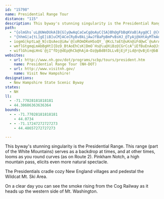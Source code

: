 ```yaml
---
id: "15798"
name: Presidential Range Tour
distance: "115"
description: This byway's stunning singularity is the Presidential Range. This range (part of the White Mountains) serves as a backdrop at times, and at other times, looms as you round curves (as on route 2).
path:
  - "{olmGhs`uL@UWeDUkA{B{G[y@wAqCaCwCg@oAyC{SA}Bh@gFbBqKVaB|Ayg@C]_@{Cm@}DgAyHg@yCk@gB}AsCGQq@_A_AaAcCsCwBkDgAeCaAiDyBcLgBaKwAgHoBqKo@aFoAqFY{BoAmUe@cO{AyZc@_EeBcKiAeEuLi`@cDsL{@oCgAuB}AwB}@w@qAgA}A}@gBc@mBYcDOcAQsAm@eBy@aB}AiBiDeA_DM{@WiDIkAe@kU?_AGkIYiGUuJCuBPeIl@gD|BsJtDqNlIy]fB{Hl@{BnAaDdC_GfI{P`BwDdByEn@}Bp@_ENkBFsBGmFWgDe@gC{@aD{@eCqGyKmGwJmDwFyDsGgCsDg@aAgFcIaHcKgEeHaDcFw@oAuBsCwE}EcEuDoD{CyC{BaEoByCgA}EqAaCa@aAOeEW_K{A_Bc@kCyAsDkDgBuAwGoG_DsB{B_ByD_DoCqB}BuAcBu@}AYoDe@cEk@sCaAaDyAsA}@sCsBoC_D}A_BmEyFwDoE{DsF{@{A}@mBuDsKyB_FiBsDoAkBuGmIoKcOaDcEcL}PeDkEiAqAgAq@sCaAmBoA}@_AyAiCuCqHGe@D{@"
  - "{hhmG|a{tL]gE]iB]uCM}ACeCRyBvBkLjAwJfBaPpBmPvBsHJ_@TyAj@kHtAyMTmAn@{AzFuJvCaEr@cBVeAToCFsHEiE{Ayj@uAsa@c@kP[cR]iNsAgd@"
  - iogmG|kptLa@_N]cQsAec@iAw`@[oROmDKeHSoQY_`@KcL?aEt@uKn@iFd@wC`@uArAeDzFmI|BkB^k@j@cCp@wBdDyQxBqIlCmHlAmCpAgCxBwC`LmPhB}CZw@|AuK^_Av@gApDuCzB{CnAyBz@sBz@oEbAcHzA_IzAaKxBkMDsBOoAOeAsCeGmByEqAmCaAqAiA_AwAaBg@kAmAaGe@wCk@gCS}AMgCPuCbAsGn@}CDoBU}BaAiF_@eCGyC@gCQ_F[iDQ}AqBkJQoBHcCX{CHcB?oDKoAaAaDeAuBoAaBuBmB_BaAiA}@i@m@q@qAWy@U{AOwBCwBRoBxAqKhA_H~@eDdCqG~@gCrAoGn@sEDeBG}DMqBgEuRuB}HsFyTgB{Dw@}BSqAWyE{@_UBuA`@oCtAiCtA}CbDcGTYh@cAdB}Dn@cBt@}Ch@mD\wDd@gLNqF?c@S{BoAiHKqBPgF`@gDr@aDHaAJgB^uA|AiEp@yCtAuH
  - wmflGtgmqLmAbBgHtI{DzD_BtAoEhCsK|DmO`Hs@\u@XiBz@{GrCcA^iEfBuEnAo@JsBPkA@u@Fc@Jk@FqAZm@Hq@q@aEaD}C}BiAc@qAC_ABu@Na@Xq@nA]|@}@[kBKeA?}ADiAFwFp@sAT_BL{ATmCK_A?}BUw@QsBw@eAg@qAe@oD{Au@_@uAY}@?_AFkAXq@R}@v@uBhA_EvAeDlAq@Zk@PcA`@}@z@uAhB_@p@w@fAq@jAUl@y@jAi@vAoFlLaAbCg@`AgA`BsAtAaBjAkAl@wIrCa@Xu@z@iA|AqBvBuD|E_@n@g@~@qA`EUjBCx@@fCNzDLfBBlCMnEMvCc@vEOhASn@]v@kAhBm@v@o@t@sAtA}EfDeB|AeBxBWf@_@|@mAlDo@nBe@|@_BzBcDtCgDrDuCnEkC~Eq@bBeA`Bq@v@s@d@}A^_ADqCZy@VyAl@wAb@gE~AeDdBmDtAg@Ng@Je@Du@Ao@@}CUyAHsBb@eBbAyBx@UDQF}@LyB\uBh@aGzBg@Vc@XgBrBwBrEq@z@_Ax@mAn@cAZsE~@yA`@}AVk@HgAFe@?SEaDeAaGcB{@[qKmBuDe@mAB[Dw@X_Af@m@h@e@n@cAlBg@zAu@hBo@jAm@x@g@b@m@^wOvFw@\qAfAaAbAoCtEyBfDsFpGmAjAoJhHWJsNpJaAl@cDbCaB~@yAp@eCx@uFxA_BZoADcC?aBPuA`@o@^_Ap@cAnAoFtH{ApAoDtDyBhBkD`CmHvE_FtCyEzC_CbCuArBq@~AsBtFwAjDaAxAq@h@kAf@sANiAIoAQ{D_BsC_A_B[cRUoB?gAT}AbAaBxAkAlA{BrDgBpC{AjBgAfAgB~@eCt@wALkACkBBsI}AgC_@}GmA_A]aA{@qAeBw@{AcA{DWi@c@a@]YIKWQ_@QmAQyAAqBP}Bf@kAVoAFyAM}FcAgAIoAB_HbBuFjAiBToCNgDGiCMsH}@kIqBoBs@kJcE}L}Fk@q@u@gBc@oAk@uAuBcLeAkGuCuOa@uA{@aC{@yAiAqA_JoG_DcC}FuEqOmLoJoHmAeAqGoJc@_@w@g@eAa@u@McBE{A@wAVmDz@}@HiDEgBGkAMoB_@_HeDaAK}@BcBXuAFcBOqCcAsEkCyBgBgAgAeCsD_GgJmAeBqBuBkBoAkBy@yAc@cBQeAEmC?_CDoF@wRV{D?}B_@kAg@iAs@yAwAo@q@sDqEqBmB_B_AuCy@mFiAaCk@gBMkABqEp@aCFmAKcGgBaK}DwVsHuDeAoBa@cBQuBEsB?gK~@_DTuDDoDKmC]{Cu@kDqAuEaCq[}QuGaCqCiAeHcD}JkFqGiEiA{@aBiBaA}Am@oAoF}MmDkIgFyLwCgHmB_EuAmBoImJaA}@uAm@sAYmBJmD\aBIcC_@wIoBaAg@iOeOIGaAmA}IeTIOeC_Go@iAqAyAoAcA_Bq@sCq@{Dg@yBg@gAg@}@_AiAwAg@cAe@{Ao@wDeDkTq@eBeC}DeD_F_AgAiAu@w@]iBS{X[gJSOFqK[eBc@eBu@qL_IsAYiA?cAXgEjCcBl@uANcAEeF_AMMO?{JwBaAEgPf@{ERmCbP{E|ZIXObA_AjDgFzOaO`e@sA|FQhAMP}@dEm@~Aa@p@mAx@kGfBm@TwBjAc@`B@nGNlM?lANlLK~DQrBoB|LkAhGiAhGg@|C{@~HSxBMvDF|BnArM^zCl@fDjB`HhAxDjApC|AbCjCvCji@z[nHhEfA~@lAvAxAxBlA|BdAtCj@jCzBnPRfAnAtJp@hE|DbThD~P~J|h@P~@jApFfCpMnBhIJVzGrXhBrGbBtGbD`NpE|R?HfAhEnEzQJl@|AdG~CxMp@zDx@zFd@zFBvBEfRMvTG`TL`LThDr@tHn@pHrAjS`@vEj@rD`@tBbL`g@fAjFj@|DbAhNVvFNpAfBbWFtAzAnWTlDl@vGRtCn@|FtC`PtAfGhCbK~@tCvFpPbBrDtHlN|CtGv@xB~@rD\rBb@lFGtFJzP?tGSrEQ|BeApGKtABbJNfMG|EUbEk@rG_@rDEpB?~GFpCBlFUbEa@rEeBjO}@vKeEl\uBhMq@rG]pEW`HM~Ea@dFs@zFc@vCaB|M[fBi@zAkAxBcDpEuBbDy@nBw@xC{B~KiBnKeCdOe@bBaAvBwF~I}CrFyC~Fg@jAqAfBcDlDiC|CsCxDcCzDoAxAqHjGgE|DuHjJaEhFgD~D_AnA}RlViHxImLnMsEzEsJ`LwSnViLnMqGvHwAlBcAxB}AbEaAxCwBpHw@fBgBdCyFzGmBpCaArBoEdKkBdFgBbFyDbKoCpGgVji@wBbFoFtMsChGsClGyAzDaBtDaIfQ_DjGyE|HqEtHs@rAsChFqCvEu@fBw@fC_AhDwDxOwElQgBvHcGbYmI~^kArDoG`Q}ApEsAxCyAvC}Phj@cCbIg@jAgDvFmAvCiA~D}@tEs@dD{@`C{BhEgAfBgCjCmE~GuNzPiB`CkArBiDdHoH~PiApA{@r@uDjAkBv@sF~CqFxCeDbBaJlDgKvEcHzCcOjGoIvDwL~EeAz@sCjCiDtCiNfMkHjH_CtB{D~CaCpAyA~AmCtGaHrLmKzPmDfH_DvF_Wla@eE~GmFfJqDzFgH|KeBdCsEzFa@b@t@MxA_@`Bi@r@AFD^NzAnBnEbFzDdE`DhCnAx@n@PrAM|A_@t@JhD`BfBXnHB`ELjBM`M}B|BYzGVjG\nHxAnC\tCh@pGtA`HnBxBj@~I`DfEvAnCjAlCv@jWdFvLjBtBV`AFfOZnDBbBMdBQfCCpC@hOzAzBb@bDtAdGvDpFvDdHtF`HvFdFnEfBrAfBp@bBXrE`@p@LhAZlClAxBxA`C`CzBjBdIzEfAt@xBxClJbQx@z@|AdA~Ah@HFZF~CjA~AJ`BMlAWtAu@jCaBvHeFz@KzBPpEfA`AHrD?zBWrGcA~DU|AB~Ap@xFnDvFrDrAr@`Bf@pAVjDX|Gp@tNlDrKtBhHnB`OjEtEt@tEp@rGlBzB`AlErAnEdB|Bv@rAV`FZtAP~Ar@rFvE~AdAzA`@`BNdHXlAZ~Ap@vAjArP~OlCvBrGrDnBlB`CxBjFrDt@\l@j@pEzBd@`@
  - wiflGhimqLHnG`@jI^fDj@dEp@hCb@hAjA~Dz@pBdBtDLLvBjEjFjLd@r@vBjEr@bB`AlBzAjD^rApAzHz@~DtDjN|@|Cd@`Ap@fAbAz@tAn@n@Lz@BfCQV?pAIbCIxA?hAHjLlCbLvC~GnBzLrDr@Vp@PrAl@jAx@bAbAxB|ClC`E~@lBfAnCh@bBhEv]j@pDPfFLhHZ~IPjDpBnOlAdLn@bGv@xJfAzOx@`S\zFVzFl@vKj@`F|@bGT`D?t@Gp@OnD@`CtB|ZxBvd@TvC~@vGfAtG?l@JhC^vCR|BlBx_@pAvXDlCEhKn@~XC`A@bAWpQCbDFrBNjCfAhL|CvVdEh\bArHBXtAtHp@jDjGzXTdBDpBOtB]~Ba@lAgDxHu@bCkPjt@_@|COvDCvD@vDDdCpBrJ`DhKPjAf@nKTxCThFBfDGlF_@fJGtDDvF~@fP?tB_@fC}ChMYbBmBtEyCdF}@bBS`AUbBq@tBe@hBo@jAq@z@uCnAiObIsDjCyChCyDfHqAvBkBxBcC~BoC|AqChAeAXab@pHgEh@oAJiBBgD[}J_Cm]uIcGqAoAQgBGqA?uBXcCp@cE~AeE`AuOjCiGn@uFHuUP_DGeDRw@RyBnAiF`FyMtLgA`A}CrBmCjAmDdAsCl@kHl@eE@sBK_CUcGs@aBIgB?_BRgA`@mAp@eA|@mEpEiE|DuHvGaAf@mAf@mB`@gN|AwKhAcNpA_KfAgBBkACaDaAaC{AaCcB{FsDaAi@_A[{AQ_AE}@DoATqBt@cEnBq@Teg@tUu@t@}@nB_F|Kk@|As@rDm@`EKxAGvBF`DUlGWnFQdBUnA{@nCi@vAeCxE}FbNaBjEi@lBWtCiAfOiD`Rq@pCq@hBcAtAcE|B}@X{@J_ERiCZiBd@yBnAwHfHqC|BiCdC{AlAiAr@mB~@wNvFyBdAyFtE_BvAkBz@sF|BeEvB{G|DyMtIcAb@cRfEaCl@aAJ_A@w@C}B[cCo@uDqAkN{HiA}@wBkCmAgAcB}@qBg@gC[wCTsBh@}B|@cJxCcAFqFKq@P[XuBjDsDhEyDlDGHuBTi@T{@l@YZqCxDuDjEwDjDg@Tw@@o@KqD{Ac@Ko@Ow@Eg@Dc@Py@z@w@pAo@pAQh@}@rBuItKuDhEwAdBqChEaAnAgBbBkB~AqA~@cIbEaATFj@Cl@e@dASRg@|@ANy@dBkAPm@j@m@bA_@^oAx@o@j@sBtCKVe@|@K\U^qCvBcBtAILaCxAeAd@wC`AcAz@Yj@HlAA|Ay@lBo@p@_@H]G]SYDu@b@_AAIFo@\]H_@?_@WSIa@J]Ze@VkA?s@Tw@l@}@LoAc@g@?a@DWPi@~@GPOLw@Hc@p@@Ne@z@YPo@A]H}@j@WHQEMQ_@YgEtGmFlKkDrHw@~Aq@nA}EzHwCbH_AfBkCdE}@bBoC|DyAbDsD|IoA`D{@nCoAzF{CtJ_BhDkCzEqApB{AhBeBbBuA|@wAz@}BbAwGhD{Ap@c@dA_@VgBv@wIbEmA`As@dAa@p@gDvJsA`DkA`DcGdOsChHk@dBuCxGqDfJwAjE_@vCOvCEfDD`ET~Cl@dGtDd\t@~Fz@|FdDxVfAlH|Hnl@RrBBfDIfB]`Cc@zA_C|EsFrIkAzCqAtDeAnDiEfQiAjFkBzMk@vEu@lDmBjIs@dEg@nFIvBFxBBl@`@pBjAnEr@rBxDhKTnA~@vKPrAlCxHh@hCVzBAjAgDjSKzAb@vME~Ac@rDY~Am@pBc@x@cAxA
websites:
  - url: http://www.nh.gov/dot/programs/scbp/tours/president.htm
    name: Presidential Range Tour (NH-DOT)
  - url: http://www.visitnh.gov/
    name: Visit New Hampshire!
designations:
  - New Hampshire State Scenic Byway
states:
  - NH
ll:
  - -71.77028181818181
  - 44.30606363636364
bounds:
  - - -71.77028181818181
    - 44.0734
  - - -71.17247272727273
    - 44.48657272727273

---
```


This byway's stunning singularity is the Presidential Range. This range (part of the White Mountains) serves as a backdrop at times, and at other times, looms as you round curves (as on Route 2). Pinkham Notch, a high mountain pass, elicits even more natural spectacle.

The Presidentials cradle cozy New England villages and pedestal the Wildcat Mt. Ski Area.

On a clear day you can see the smoke rising from the Cog Railway as it heads up the western side of Mt. Washington.
